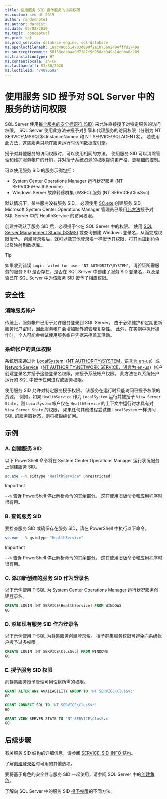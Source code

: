 ```yaml
---
title: 使用服务 SID 授予服务的访问权限
ms.custom: seo-dt-2019
author: randomnote1
ms.author: dareist
ms.date: 05/02/2019
ms.topic: conceptual
ms.prod: sql
ms.prod_service: database-engine, sql-database
ms.openlocfilehash: 18ac490c514703d890f2a1075602494fff81749a
ms.sourcegitcommit: 58158eda0aa0d7f87f9d958ae349a14c0ba8a209
ms.translationtype: HT
ms.contentlocale: zh-CN
ms.lasthandoff: 03/30/2020
ms.locfileid: "74095592"
---
```

# <a name="using-service-sids-to-grant-permissions-to-services-in-sql-server"></a>使用服务 SID 授予对 SQL Server 中的服务的访问权限

SQL Server 使用[每个服务的安全标识符 (SID)](https://support.microsoft.com/help/2620201/sql-server-uses-a-service-sid-to-provide-service-isolation) 来允许直接授予对特定服务的访问权限。 SQL Server 使用此方法来授予对引擎和代理服务的访问权限（分别为 NT SERVICE\MSSQL$<InstanceName> 和 NT SERVICE\SQLAGENT$<InstanceName>）。 若使用此方法，这些服务只能在服务运行时访问数据库引擎。

授予对其他服务的访问权限时，可以使用相同的方法。 使用服务 SID 可以消除管理和维护服务帐户的开销，并对授予系统资源的权限提供更严格、更精细的控制。

可以使用服务 SID 的服务示例包括：

- System Center Operations Manager 运行状况服务 (NT SERVICE\HealthService)
- Windows Server 故障转移群集 (WSFC) 服务 (NT SERVICE\ClusSvc)

默认情况下，某些服务没有服务 SID。 必须使用 [SC.exe](/windows/desktop/services/configuring-a-service-using-sc) 创建服务 SID。 Microsoft System Center Operations Manager 管理员已采用[此方法](https://kevinholman.com/2016/08/25/sql-mp-run-as-accounts-no-longer-required/)授予对 SQL Server 中的 HealthService 的访问权限。

创建并确认了服务 SID 后，必须授予它在 SQL Server 中的权限。 使用 [SQL Server Management Studio (SSMS)](/sql/ssms/download-sql-server-management-studio-ssms) 或查询创建 Windows 登录名，从而完成权限授予。 创建登录名后，就可以像其他登录名一样授予其权限、将其添加到角色以及映射到数据库。

> [!TIP]
> 如果收到错误 `Login failed for user 'NT AUTHORITY\SYSTEM'`，请验证所需服务的服务 SID 是否存在、是否在 SQL Server 中创建了服务 SID 登录名，以及是否已在 SQL Server 中为该服务 SID 授予了相应权限。

## <a name="security"></a>安全性

### <a name="eliminate-service-accounts"></a>消除服务帐户

传统上，服务帐户已用于允许服务登录到 SQL Server。 由于必须维护和定期更新服务帐户密码，因此服务帐户会增加额外的管理复杂性。 此外，在实例中执行操作时，个人可能会尝试使用服务帐户凭据来掩盖其活动。

### <a name="granular-permissions-to-system-accounts"></a>系统帐户的具体权限

系统历来通过为 [LocalSystem](https://msdn.microsoft.com/library/windows/desktop/ms684190)（[NT AUTHORITY\SYSTEM，语言为 en-us](/sql/database-engine/configure-windows/configure-windows-service-accounts-and-permissions#Localized_service_names)）或 [NetworkService](/windows/desktop/Services/networkservice-account)（[NT AUTHORITY\NETWORK SERVICE，语言为 en-us](/sql/database-engine/configure-windows/configure-windows-service-accounts-and-permissions?#Localized_service_names)）帐户创建登录名并授予这些登录名权限，来授予系统帐户权限。 此方法在以系统帐户运行的 SQL 中授予任何进程或服务权限。

使用服务 SID 允许对特定服务授予权限。 该服务在运行时只能访问已授予权限的资源。 例如，如果 `HealthService` 作为 `LocalSystem` 运行并被授予 `View Server State`，则 `LocalSystem` 帐户仅在 `HealthService` 的上下文中运行时才具有对 `View Server State` 的权限。 如果任何其他进程尝试像 `LocalSystem` 一样访问 SQL 的服务器状态，则将被拒绝访问。

## <a name="examples"></a>示例

### <a name="a-create-a-service-sid"></a>A. 创建服务 SID

以下 PowerShell 命令将在 System Center Operations Manager 运行状况服务上创建服务 SID。

```PowerShell
sc.exe --% sidtype "HealthService" unrestricted
```

> [!IMPORTANT]
> `--%` 告诉 PowerShell 停止解析命令的其余部分。 这在使用旧版命令和应用程序时很有用。

### <a name="b-query-a-service-sid"></a>B. 查询服务 SID

要检查服务 SID 或确保存在服务 SID，请在 PowerShell 中执行以下命令。

```PowerShell
sc.exe --% qsidtype "HealthService"
```

> [!IMPORTANT]
> `--%` 告诉 PowerShell 停止解析命令的其余部分。 这在使用旧版命令和应用程序时很有用。

### <a name="c-add-a-newly-created-service-sid-as-a-login"></a>C. 添加新创建的服务 SID 作为登录名

以下示例使用 T-SQL 为 System Center Operations Manager 运行状况服务创建登录名。

```SQL
CREATE LOGIN [NT SERVICE\HealthService] FROM WINDOWS
GO
```

### <a name="d-add-an-existing-service-sid-as-a-login"></a>D. 添加现有服务 SID 作为登录名

以下示例使用 T-SQL 为群集服务创建登录名。 授予群集服务权限可避免向系统帐户授予过多权限。

```SQL
CREATE LOGIN [NT SERVICE\ClusSvc] FROM WINDOWS
GO
```

### <a name="e-grant-permissions-to-a-service-sid"></a>E. 授予服务 SID 权限

向群集服务授予管理可用性组所需的权限。

```SQL
GRANT ALTER ANY AVAILABILITY GROUP TO 'NT SERVICE\ClusSvc'
GO

GRANT CONNECT SQL TO 'NT SERVICE\ClusSvc'
GO

GRANT VIEW SERVER STATE TO 'NT SERVICE\ClusSvc'
GO
```

## <a name="next-steps"></a>后续步骤

有关服务 SID 结构的详细信息，请参阅 [SERVICE_SID_INFO 结构](/windows/win32/api/winsvc/ns-winsvc-service_sid_info)。

了解[创建登录名](/sql/t-sql/statements/create-login-transact-sql)时可用的其他选项。

要将基于角色的安全性与服务 SID 一起使用，请参阅 SQL Server 中的[创建角色](/sql/t-sql/statements/create-role-transact-sql)。

了解向 SQL Server 中的服务 SID [授予权限](/sql/t-sql/statements/grant-transact-sql)的不同方法。
